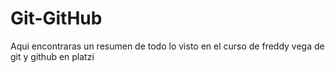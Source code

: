 # Git-GitHub
Aqui encontraras un resumen de todo lo visto en el curso de freddy vega de git y github en platzi 
